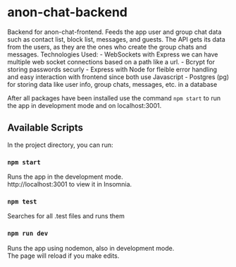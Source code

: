 # anon-chat-backend
Backend for anon-chat-frontend. Feeds the app user and group chat data such as contact list, block list, messages, and guests. The API gets its data from the users, as they are the ones who create the group chats and messages.
Technologies Used:
    - WebSockets with Express we can have multiple web socket connections based on a path like a url.
    - Bcrypt for storing passwords securly
    - Express with Node for fleible error handling and easy interaction with frontend since both use Javascript
    - Postgres (pg) for storing data like user info, group chats, messages, etc. in a database

After all packages have been installed use the command `npm start` to run the app in development mode and on localhost:3001.
## Available Scripts

In the project directory, you can run:

### `npm start`

Runs the app in the development mode.<br />
http://localhost:3001 to view it in Insomnia.

### `npm test`

Searches for all .test files and runs them

### `npm run dev`
Runs the app using nodemon, also in development mode.<br />
The page will reload if you make edits.